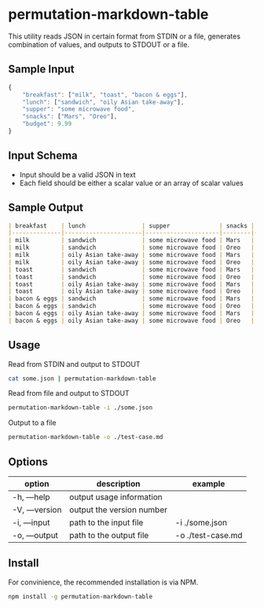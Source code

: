 # permutation-markdown-table

This utility reads JSON in certain format from STDIN or a file, generates combination of values, and outputs to STDOUT or a file.

## Sample Input

```js
{
  	"breakfast": ["milk", "toast", "bacon & eggs"],
 	"lunch": ["sandwich", "oily Asian take-away"],
    "supper": "some microwave food",
    "snacks": ["Mars", "Oreo"],
    "budget": 9.99
}
```

## Input Schema

* Input should be a valid JSON in text
* Each field should be either a scalar value or an array of scalar values

## Sample Output

```markdown
| breakfast    | lunch                | supper              | snacks | budget |
|--------------|----------------------|---------------------|--------|--------|
| milk         | sandwich             | some microwave food | Mars   | 9.99   |
| milk         | sandwich             | some microwave food | Oreo   | 9.99   |
| milk         | oily Asian take-away | some microwave food | Mars   | 9.99   |
| milk         | oily Asian take-away | some microwave food | Oreo   | 9.99   |
| toast        | sandwich             | some microwave food | Mars   | 9.99   |
| toast        | sandwich             | some microwave food | Oreo   | 9.99   |
| toast        | oily Asian take-away | some microwave food | Mars   | 9.99   |
| toast        | oily Asian take-away | some microwave food | Oreo   | 9.99   |
| bacon & eggs | sandwich             | some microwave food | Mars   | 9.99   |
| bacon & eggs | sandwich             | some microwave food | Oreo   | 9.99   |
| bacon & eggs | oily Asian take-away | some microwave food | Mars   | 9.99   |
| bacon & eggs | oily Asian take-away | some microwave food | Oreo   | 9.99   |
```



## Usage

Read from STDIN and output to STDOUT

```bash
cat some.json | permutation-markdown-table
```

Read from file and output to STDOUT

```bash
permutation-markdown-table -i ./some.json
```

Output to a file

```bash
permutation-markdown-table -o ./test-case.md
```

## Options

| option              | description               | example           |
| ------------------- | ------------------------- | ----------------- |
| -h, —help           | output  usage information |                   |
| -V, —version        | output the version number |                   |
| -i, —input <value>  | path to the input file    | -i ./some.json    |
| -o, —output <value> | path to the output file   | -o ./test-case.md |



## Install

For convinience, the recommended installation is via NPM.

```bash
npm install -g permutation-markdown-table
```

